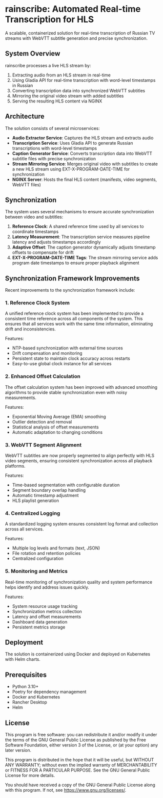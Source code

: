 # rainscribe: Automated Real-time Transcription for HLS

A scalable, containerized solution for real-time transcription of Russian TV streams with WebVTT subtitle generation and precise synchronization.

## System Overview

rainscribe processes a live HLS stream by:
1. Extracting audio from an HLS stream in real-time
2. Using Gladia API for real-time transcription with word-level timestamps in Russian
3. Converting transcription data into synchronized WebVTT subtitles
4. Mirroring the original video stream with added subtitles
5. Serving the resulting HLS content via NGINX

## Architecture

The solution consists of several microservices:

- **Audio Extractor Service**: Captures the HLS stream and extracts audio
- **Transcription Service**: Uses Gladia API to generate Russian transcriptions with word-level timestamps
- **Caption Generator Service**: Converts transcription data into WebVTT subtitle files with precise synchronization
- **Stream Mirroring Service**: Merges original video with subtitles to create a new HLS stream using EXT-X-PROGRAM-DATE-TIME for synchronization
- **NGINX Server**: Hosts the final HLS content (manifests, video segments, WebVTT files)

## Synchronization

The system uses several mechanisms to ensure accurate synchronization between video and subtitles:

1. **Reference Clock**: A shared reference time used by all services to coordinate timestamps
2. **Latency Measurement**: The transcription service measures pipeline latency and adjusts timestamps accordingly
3. **Adaptive Offset**: The caption generator dynamically adjusts timestamp offsets to compensate for drift
4. **EXT-X-PROGRAM-DATE-TIME Tags**: The stream mirroring service adds program date timestamps to ensure proper playback alignment

## Synchronization Framework Improvements

Recent improvements to the synchronization framework include:

### 1. Reference Clock System

A unified reference clock system has been implemented to provide a consistent time reference across all components of the system. This ensures that all services work with the same time information, eliminating drift and inconsistencies.

Features:
- NTP-based synchronization with external time sources
- Drift compensation and monitoring
- Persistent state to maintain clock accuracy across restarts
- Easy-to-use global clock instance for all services

### 2. Enhanced Offset Calculation

The offset calculation system has been improved with advanced smoothing algorithms to provide stable synchronization even with noisy measurements.

Features:
- Exponential Moving Average (EMA) smoothing
- Outlier detection and removal
- Statistical analysis of offset measurements
- Automatic adaptation to changing conditions

### 3. WebVTT Segment Alignment

WebVTT subtitles are now properly segmented to align perfectly with HLS video segments, ensuring consistent synchronization across all playback platforms.

Features:
- Time-based segmentation with configurable duration
- Segment boundary overlap handling
- Automatic timestamp adjustment
- HLS playlist generation

### 4. Centralized Logging

A standardized logging system ensures consistent log format and collection across all services.

Features:
- Multiple log levels and formats (text, JSON)
- File rotation and retention policies
- Centralized configuration

### 5. Monitoring and Metrics

Real-time monitoring of synchronization quality and system performance helps identify and address issues quickly.

Features:
- System resource usage tracking
- Synchronization metrics collection
- Latency and offset measurements
- Dashboard data generation
- Persistent metrics storage

## Deployment

The solution is containerized using Docker and deployed on Kubernetes with Helm charts.

## Prerequisites

- Python 3.10+
- Poetry for dependency management
- Docker and Kubernetes
- Rancher Desktop
- Helm

## License

This program is free software: you can redistribute it and/or modify it under the terms of the GNU General Public License as published by the Free Software Foundation, either version 3 of the License, or (at your option) any later version.

This program is distributed in the hope that it will be useful, but WITHOUT ANY WARRANTY; without even the implied warranty of MERCHANTABILITY or FITNESS FOR A PARTICULAR PURPOSE. See the GNU General Public License for more details.

You should have received a copy of the GNU General Public License along with this program. If not, see <https://www.gnu.org/licenses/>.